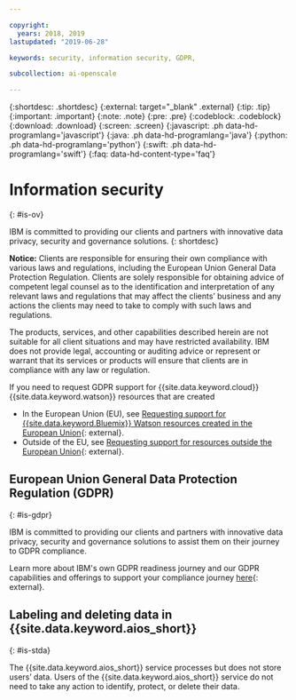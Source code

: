 ```yaml
---

copyright:
  years: 2018, 2019
lastupdated: "2019-06-28"

keywords: security, information security, GDPR, 

subcollection: ai-openscale

---
```


{:shortdesc: .shortdesc}
{:external: target="_blank" .external}
{:tip: .tip}
{:important: .important}
{:note: .note}
{:pre: .pre}
{:codeblock: .codeblock}
{:download: .download}
{:screen: .screen}
{:javascript: .ph data-hd-programlang='javascript'}
{:java: .ph data-hd-programlang='java'}
{:python: .ph data-hd-programlang='python'}
{:swift: .ph data-hd-programlang='swift'}
{:faq: data-hd-content-type='faq'}

# Information security
{: #is-ov}

IBM is committed to providing our clients and partners with innovative data privacy, security and governance solutions.
{: shortdesc}

**Notice:**
Clients are responsible for ensuring their own compliance with various laws and regulations, including the European Union General Data Protection Regulation. Clients are solely responsible for obtaining advice of competent legal counsel as to the identification and interpretation of any relevant laws and regulations that may affect the clients’ business and any actions the clients may need to take to comply with such laws and regulations.

The products, services, and other capabilities described herein are not suitable for all client situations and may have restricted availability. IBM does not provide legal, accounting or auditing advice or represent or warrant that its services or products will ensure that clients are in compliance with any law or regulation.

If you need to request GDPR support for {{site.data.keyword.cloud}} {{site.data.keyword.watson}} resources that are created

-   In the European Union (EU), see [Requesting support for {{site.data.keyword.Bluemix}} Watson resources created in the European Union](/docs/services/watson?topic=watson-gdpr-sar#request-EU){: external}.
-   Outside of the EU, see [Requesting support for resources outside the European Union](/docs/services/watson?topic=watson-gdpr-sar#request-non-EU){: external}.

## European Union General Data Protection Regulation (GDPR)
{: #is-gdpr}

IBM is committed to providing our clients and partners with innovative data privacy, security and governance solutions to assist them on their journey to GDPR compliance.

Learn more about IBM's own GDPR readiness journey and our GDPR capabilities and offerings to support your compliance journey [here](http://www.ibm.com/gdpr){: external}.

## Labeling and deleting data in {{site.data.keyword.aios_short}}
{: #is-stda}

The {{site.data.keyword.aios_short}} service processes but does not store users’ data. Users of the {{site.data.keyword.aios_short}} service do not need to take any action to identify, protect, or delete their data.
